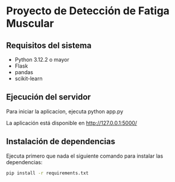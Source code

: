 # Proyecto de Detección de Fatiga Muscular

## Requisitos del sistema
- Python 3.12.2 o mayor
- Flask
- pandas
- scikit-learn

## Ejecución del servidor
Para iniciar la aplicacion, ejecuta
python app.py

La aplicación está disponible en http://127.0.0.1:5000/

## Instalación de dependencias
Ejecuta primero que nada el siguiente comando para instalar las dependencias:
```bash
pip install -r requirements.txt

